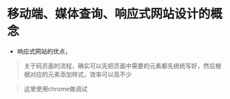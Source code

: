 # 移动端、媒体查询、响应式网站设计的概念
- 响应式网站的优点，

> 关于码页面的流程，确实可以先把页面中需要的元素都先统统写好，然后根据对应的元素添加样式，效率可以高不少

> 这里使用chrome做调试
